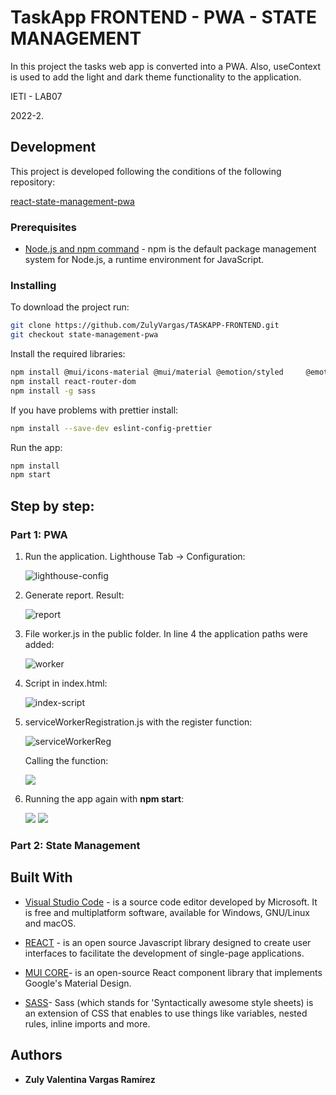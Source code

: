 # TaskApp FRONTEND - PWA - STATE MANAGEMENT

In this project the tasks web app is converted into a PWA. Also, useContext is used to add the light and dark theme functionality to the application.

IETI - LAB07

2022-2.

## Development

This project is developed following the conditions of the following repository:

[ react-state-management-pwa ](https://github.com/CAPJackie/react-state-management-pwa)

### Prerequisites

- [Node.js and npm command](https://docs.npmjs.com/downloading-and-installing-node-js-and-npm) - npm is the default package management system for Node.js, a runtime environment for JavaScript.

### Installing

To download the project run:

```bash
git clone https://github.com/ZulyVargas/TASKAPP-FRONTEND.git
git checkout state-management-pwa
```

Install the required libraries:

```bash
npm install @mui/icons-material @mui/material @emotion/styled     @emotion/react
npm install react-router-dom
npm install -g sass
```

If you have problems with prettier install:

```bash
npm install --save-dev eslint-config-prettier
```

Run the app:

```bash
npm install
npm start
```

## Step by step:

### Part 1: PWA

1. Run the application. Lighthouse Tab -> Configuration:

   ![lighthouse-config](/img/lighthouse-config.png)

2. Generate report. Result:

   ![report](/img/report.png)

3. File worker.js in the public folder. In line 4 the application paths were added:

   ![worker](/img/worker.png)

4. Script in index.html:

   ![index-script](/img/indexhtml.png)

5. serviceWorkerRegistration.js with the register function:

   ![serviceWorkerReg](/img/serviceWorkerReg.png)

   Calling the function:

   ![](/img/registerFunc.png)

6. Running the app again with **npm start**:

   ![](/img/installableOk.png)
   ![](/img/installableOk2.png)

### Part 2: State Management

## Built With

- [Visual Studio Code](https://code.visualstudio.com) - is a source code editor developed by Microsoft. It is free and multiplatform software, available for Windows, GNU/Linux and macOS.
- [REACT](https://es.reactjs.org) - is an open source Javascript library designed to create user interfaces to facilitate the development of single-page applications.

- [MUI CORE](https://mui.com/material-ui/getting-started/overview/)- is an open-source React component library that implements Google's Material Design.

- [SASS](https://sass-lang.com)- Sass (which stands for 'Syntactically awesome style sheets) is an extension of CSS that enables to use things like variables, nested rules, inline imports and more.

## Authors

- **Zuly Valentina Vargas Ramírez**
